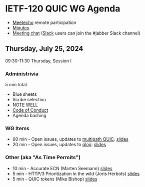 # IETF-120 QUIC WG Agenda

* [Meetecho](https://meetings.conf.meetecho.com/ietf120/?group=quic) remote participation
* [Minutes](https://codimd.ietf.org/notes-ietf-120-quic)
* [Meeting chat](xmpp:quic@jabber.ietf.org?join) ([Slack](https://quicdev.slack.com/) users can join the #jabber Slack channel)

## Thursday, July 25, 2024

09:30-11:30 Thursday, Session I

### Administrivia

5 min total

* Blue sheets
* Scribe selection
* [NOTE WELL](https://www.ietf.org/about/note-well.html)
* [Code of Conduct](https://www.rfc-editor.org/rfc/rfc7154.html)
* Agenda bashing

### WG Items
* 60 min - Open issues, updates to [multipath QUIC](https://datatracker.ietf.org/doc/html/draft-ietf-quic-multipath). [slides](tbd)
* 20 min - Open issues, updates to [qlog](https://datatracker.ietf.org/doc/html/draft-ietf-quic-qlog-main-schema). [slides](tbd)


### Other (aka "As Time Permits")
* 10 min - Accurate ECN (Marten Seemann) [slides](tbd)
* 5 min - HTTP/3 Prioritization in the wild (Joris Herbots) [slides](tbd)
* 5 min - QUIC tokens (Mike Bishop) [slides](https://github.com/quicwg/wg-materials/blob/main/ietf120/quic_token_confusion.pdf)

